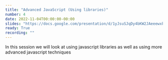 ```yaml
---
title: "Advanced JavaScript (Using libraries)"
number: 4
date: 2022-11-04T00:00:00-00:00
slides: "https://docs.google.com/presentation/d/1yJsuSJqDy4bKW2JAeeewxk3_-V74yy6GbY9unA9NDgQ/edit?usp=sharing"
ready: True
recording: ""
---
```


In this session we will look at using javascript libraries as well as using more advanced javascript techniques